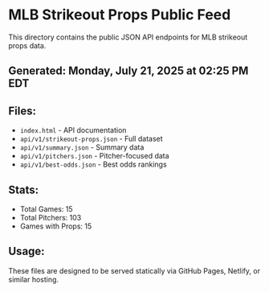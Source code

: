 # MLB Strikeout Props Public Feed

This directory contains the public JSON API endpoints for MLB strikeout props data.

## Generated: Monday, July 21, 2025 at 02:25 PM EDT

## Files:
- `index.html` - API documentation
- `api/v1/strikeout-props.json` - Full dataset
- `api/v1/summary.json` - Summary data
- `api/v1/pitchers.json` - Pitcher-focused data  
- `api/v1/best-odds.json` - Best odds rankings

## Stats:
- Total Games: 15
- Total Pitchers: 103
- Games with Props: 15

## Usage:
These files are designed to be served statically via GitHub Pages, Netlify, or similar hosting.
